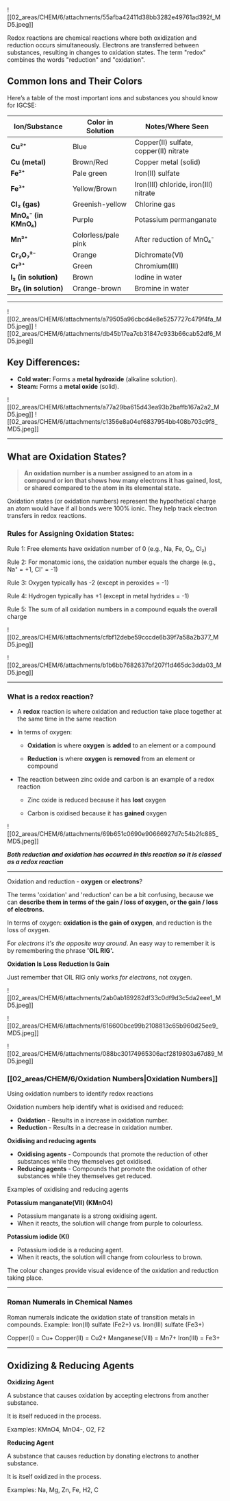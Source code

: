 
![[02_areas/CHEM/6/attachments/55afba42411d38bb3282e49761ad392f_MD5.jpeg]]


Redox reactions are chemical reactions where both oxidization and reduction occurs simultaneously. Electrons are transferred between substances, resulting in changes to oxidation states. The term "redox" combines the words "reduction" and "oxidation".

## **Common Ions and Their Colors**

Here’s a table of the most important ions and substances you should know for IGCSE:

|Ion/Substance|Color in Solution|Notes/Where Seen|
|---|---|---|
|**Cu²⁺**|Blue|Copper(II) sulfate, copper(II) nitrate|
|**Cu (metal)**|Brown/Red|Copper metal (solid)|
|**Fe²⁺**|Pale green|Iron(II) sulfate|
|**Fe³⁺**|Yellow/Brown|Iron(III) chloride, iron(III) nitrate|
|**Cl₂ (gas)**|Greenish-yellow|Chlorine gas|
|**MnO₄⁻ (in KMnO₄)**|Purple|Potassium permanganate|
|**Mn²⁺**|Colorless/pale pink|After reduction of MnO₄⁻|
|**Cr₂O₇²⁻**|Orange|Dichromate(VI)|
|**Cr³⁺**|Green|Chromium(III)|
|**I₂ (in solution)**|Brown|Iodine in water|
|**Br₂ (in solution)**|Orange-brown|Bromine in water|


---



![[02_areas/CHEM/6/attachments/a79505a96cbcd4e8e5257727c479f4fa_MD5.jpeg]]
![[02_areas/CHEM/6/attachments/db45b17ea7cb31847c933b66cab52df6_MD5.jpeg]]
## **Key Differences:**

- **Cold water:** Forms a **metal hydroxide** (alkaline solution).
- **Steam:** Forms a **metal oxide** (solid).



![[02_areas/CHEM/6/attachments/a77a29ba615d43ea93b2baffb167a2a2_MD5.jpeg]]
![[02_areas/CHEM/6/attachments/c1356e8a04ef6837954bb408b703c9f8_MD5.jpeg]]


---


## What are Oxidation States?

>**An oxidation number is a number assigned to an atom in a compound or ion that shows how many electrons it has gained, lost, or shared compared to the atom in its elemental state.**

Oxidation states (or oxidation numbers) represent the hypothetical charge an atom would have if all bonds were 100% ionic. They help track electron transfers in redox reactions.

### Rules for Assigning Oxidation States:

Rule 1: Free elements have oxidation number of 0 (e.g., Na, Fe, O₂, Cl₂)

Rule 2: For monatomic ions, the oxidation number equals the charge (e.g., Na⁺ = +1, Cl⁻ = -1)

Rule 3: Oxygen typically has -2 (except in peroxides = -1)

Rule 4: Hydrogen typically has +1 (except in metal hydrides = -1)

Rule 5: The sum of all oxidation numbers in a compound equals the overall charge

![[02_areas/CHEM/6/attachments/cfbf12debe59cccde6b39f7a58a2b377_MD5.jpeg]]

![[02_areas/CHEM/6/attachments/b1b6bb7682637bf207f1d465dc3dda03_MD5.jpeg]]

---
### What is a redox reaction?

- A **redox** reaction is where oxidation and reduction take place together at the same time in the same reaction
    
- In terms of oxygen:
    
    - **Oxidation** is where **oxygen** is **added** to an element or a compound
        
    - **Reduction** is where **oxygen** is **removed** from an element or compound
        
- The reaction between zinc oxide and carbon is an example of a redox reaction  
    
    - Zinc oxide is reduced because it has **lost** oxygen
        
    - Carbon is oxidised because it has **gained** oxygen
        

![[02_areas/CHEM/6/attachments/69b651c0690e90666927d7c54b2fc885_MD5.jpeg]]

_**Both reduction and oxidation has occurred in this reaction so it is classed as a redox reaction**_


---

Oxidation and reduction - **oxygen** or **electrons**?


The terms 'oxidation' and 'reduction' can be a bit confusing, because we can **describe them in terms of the gain / loss of oxygen, or the gain / loss of electrons.** 

In terms of oxygen: **oxidation is the gain of oxygen**, and reduction is the loss of oxygen.


For *electrons it's the opposite way around*. An easy way to remember it is by remembering the phrase **'OIL RIG'.**

**Oxidation Is Loss      Reduction Is Gain**

Just remember that OIL RIG only works *for electrons*, not oxygen.


![[02_areas/CHEM/6/attachments/2ab0ab189282df33c0df9d3c5da2eee1_MD5.jpeg]]



![[02_areas/CHEM/6/attachments/616600bce99b2108813c65b960d25ee9_MD5.jpeg]]

![[02_areas/CHEM/6/attachments/088bc30174965306acf2819803a67d89_MD5.jpeg]]


### [[02_areas/CHEM/6/Oxidation Numbers|Oxidation Numbers]]

Using oxidation numbers to identify redox reactions

  

Oxidation numbers help identify what is oxidised and reduced:

- **Oxidation** - Results in a increase in oxidation number.
- **Reduction** - Results in a decrease in oxidation number.

  

**Oxidising and reducing agents**

- **Oxidising agents** - Compounds that promote the reduction of other substances while they themselves get oxidised.
- **Reducing agents** - Compounds that promote the oxidation of other substances while they themselves get reduced.





Examples of oxidising and reducing agents

  

**Potassium manganate(VII) (KMnO****4****)**

- Potassium manganate is a strong oxidising agent.
- When it reacts, the solution will change from purple to colourless.

  

**Potassium iodide (KI)**

- Potassium iodide is a reducing agent.
- When it reacts, the solution will change from colourless to brown.

  

The colour changes provide visual evidence of the oxidation and reduction taking place.



---

  
### Roman Numerals in Chemical Names

Roman numerals indicate the oxidation state of transition metals in compounds. Example: Iron(II) sulfate (Fe2+) vs. Iron(III) sulfate (Fe3+)

Copper(I) = Cu+ Copper(II) = Cu2+ Manganese(VII) = Mn7+ Iron(III) = Fe3+

---

## Oxidizing & Reducing Agents

**Oxidizing Agent**

A substance that causes oxidation by accepting electrons from another substance.

It is itself reduced in the process.

Examples: KMnO4, MnO4-, O2, F2

**Reducing Agent**

A substance that causes reduction by donating electrons to another substance.

It is itself oxidized in the process.

Examples: Na, Mg, Zn, Fe, H2, C


